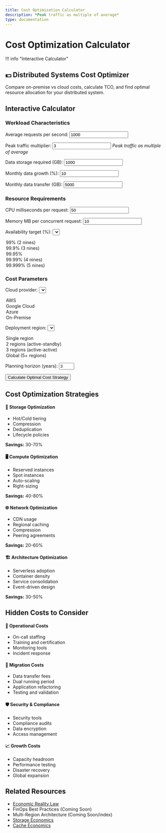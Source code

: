 ```yaml
---
title: Cost Optimization Calculator
description: *Peak traffic as multiple of average*
type: documentation
---
```


# Cost Optimization Calculator

!!! info "Interactive Calculator"
 <h2>💵 Distributed Systems Cost Optimizer</h2>
<p>Compare on-premise vs cloud costs, calculate TCO, and find optimal resource allocation for your distributed system.</p>

## Interactive Calculator

<div class="calculator-tool">
<form id="costCalc">

### Workload Characteristics

<label for="avgRequestsPerSec">Average requests per second:</label>
<input type="number" id="avgRequestsPerSec" value="1000" min="0" step="100">



<label for="peakMultiplier">Peak traffic multiplier:</label>
<input type="number" id="peakMultiplier" value="3" min="1" step="0.5">
*Peak traffic as multiple of average*



<label for="dataStorageGB">Data storage required (GB):</label>
<input type="number" id="dataStorageGB" value="1000" min="0" step="100">



<label for="monthlyDataGrowth">Monthly data growth (%):</label>
<input type="number" id="monthlyDataGrowth" value="10" min="0" step="1">



<label for="dataTransferGB">Monthly data transfer (GB):</label>
<input type="number" id="dataTransferGB" value="5000" min="0" step="500">


### Resource Requirements

<label for="cpuPerRequest">CPU milliseconds per request:</label>
<input type="number" id="cpuPerRequest" value="50" min="1" step="10">



<label for="memoryPerRequest">Memory MB per concurrent request:</label>
<input type="number" id="memoryPerRequest" value="10" min="1" step="1">



<label for="availabilityTarget">Availability target (%):</label>
<select id="availabilityTarget">
<option value="99">99% (2 nines)</option>
<option value="99.9">99.9% (3 nines)</option>
<option value="99.95">99.95%</option>
<option value="99.99" selected>99.99% (4 nines)</option>
<option value="99.999">99.999% (5 nines)</option>
</select>


### Cost Parameters

<label for="cloudProvider">Cloud provider:</label>
<select id="cloudProvider">
<option value="aws">AWS</option>
<option value="gcp">Google Cloud</option>
<option value="azure">Azure</option>
<option value="onprem">On-Premise</option>
</select>



<label for="region">Deployment region:</label>
<select id="region">
<option value="single">Single region</option>
<option value="multi-2">2 regions (active-standby)</option>
<option value="multi-3">3 regions (active-active)</option>
<option value="global">Global (5+ regions)</option>
</select>



<label for="planningHorizon">Planning horizon (years):</label>
<input type="number" id="planningHorizon" value="3" min="1" max="5" step="1">


<button type="button" onclick="calculateCosts()" class="calc-button">Calculate Optimal Cost Strategy</button>
</form>

<div id="results" class="results-panel">
<!-- Results will appear here -->
</div>

## Cost Optimization Strategies

<div class="strategy-card">
<h4>💾 Storage Optimization</h4>
<ul>
<li>Hot/Cold tiering</li>
<li>Compression</li>
<li>Deduplication</li>
<li>Lifecycle policies</li>
</ul>
<p><strong>Savings:</strong> 30-70%</p>

<h4>🖥️ Compute Optimization</h4>
<ul>
<li>Reserved instances</li>
<li>Spot instances</li>
<li>Auto-scaling</li>
<li>Right-sizing</li>
</ul>
<p><strong>Savings:</strong> 40-80%</p>

<h4>🌐 Network Optimization</h4>
<ul>
<li>CDN usage</li>
<li>Regional caching</li>
<li>Compression</li>
<li>Peering agreements</li>
</ul>
<p><strong>Savings:</strong> 20-60%</p>

<h4>🏗️ Architecture Optimization</h4>
<ul>
<li>Serverless adoption</li>
<li>Container density</li>
<li>Service consolidation</li>
<li>Event-driven design</li>
</ul>
<p><strong>Savings:</strong> 30-50%</p>
</div>

## Hidden Costs to Consider

<div class="cost-category">
<h4>👥 Operational Costs</h4>
<ul>
<li>On-call staffing</li>
<li>Training and certification</li>
<li>Monitoring tools</li>
<li>Incident response</li>
</ul>

<h4>🔄 Migration Costs</h4>
<ul>
<li>Data transfer fees</li>
<li>Dual running period</li>
<li>Application refactoring</li>
<li>Testing and validation</li>
</ul>

<h4>🛡️ Security & Compliance</h4>
<ul>
<li>Security tools</li>
<li>Compliance audits</li>
<li>Data encryption</li>
<li>Access management</li>
</ul>

<h4>📈 Growth Costs</h4>
<ul>
<li>Capacity headroom</li>
<li>Performance testing</li>
<li>Disaster recovery</li>
<li>Global expansion</li>
</ul>
</div>

## Related Resources

- [Economic Reality Law](../../core-principles/laws/economic-reality.md)
- FinOps Best Practices (Coming Soon)
- Multi-Region Architecture (Coming Soon/index)
- [Storage Economics](quantitative/storage-economics/)
- [Cache Economics](quantitative/cache-economics/)

<script>
/ Simplified cloud pricing model (real pricing is more complex)
const cloudPricing = {
 aws: {
 compute: { vcpu: 0.05, memory: 0.005 }, / per hour
 storage: { ssd: 0.10, hdd: 0.025 }, / per GB per month
 transfer: { egress: 0.09, ingress: 0 }, / per GB
 loadBalancer: 25, / per month
 multiRegionPremium: 1.2
 },
 gcp: {
 compute: { vcpu: 0.045, memory: 0.0045 },
 storage: { ssd: 0.09, hdd: 0.02 },
 transfer: { egress: 0.08, ingress: 0 },
 loadBalancer: 20,
 multiRegionPremium: 1.15
 },
 azure: {
 compute: { vcpu: 0.048, memory: 0.0048 },
 storage: { ssd: 0.095, hdd: 0.022 },
 transfer: { egress: 0.087, ingress: 0 },
 loadBalancer: 22,
 multiRegionPremium: 1.18
 },
 onprem: {
 serverCost: 5000, / per server
 serverLifespan: 3, / years
 powerCooling: 200, / per server per month
 networkHardware: 50000, / one-time
 staffMultiplier: 1.5 / vs cloud
 }
};

function calculateCosts() {
 / Get inputs
 const avgRPS = parseFloat(document.getElementById('avgRequestsPerSec').value);
 const peakMultiplier = parseFloat(document.getElementById('peakMultiplier').value);
 const storageGB = parseFloat(document.getElementById('dataStorageGB').value);
 const monthlyGrowth = parseFloat(document.getElementById('monthlyDataGrowth').value) / 100;
 const transferGB = parseFloat(document.getElementById('dataTransferGB').value);
 const cpuPerRequest = parseFloat(document.getElementById('cpuPerRequest').value);
 const memoryPerRequest = parseFloat(document.getElementById('memoryPerRequest').value);
 const availabilityTarget = parseFloat(document.getElementById('availabilityTarget').value);
 const provider = document.getElementById('cloudProvider').value;
 const region = document.getElementById('region').value;
 const planYears = parseInt(document.getElementById('planningHorizon').value);
 
 / Calculate resource requirements
 const peakRPS = avgRPS * peakMultiplier;
 const avgConcurrentRequests = avgRPS * (cpuPerRequest / 1000); / Little's Law
 const peakConcurrentRequests = peakRPS * (cpuPerRequest / 1000);
 
 / CPU requirements (with 70% target utilization)
 const vcpusNeeded = Math.ceil((peakRPS * cpuPerRequest / 1000) / 0.7);
 
 / Memory requirements
 const memoryGB = Math.ceil((peakConcurrentRequests * memoryPerRequest) / 1024);
 
 / Redundancy for availability
 let redundancyFactor = 1;
 if (availabilityTarget >= 99.99) redundancyFactor = 2;
 if (availabilityTarget >= 99.999) redundancyFactor = 3;
 
 / Regional multiplier
 let regionMultiplier = 1;
 if (region === 'multi-2') regionMultiplier = 2;
 if (region === 'multi-3') regionMultiplier = 3;
 if (region === 'global') regionMultiplier = 5;
 
 / Calculate costs for each option
 const costBreakdown = {};
 
 if (provider === 'onprem') {
 / On-premise calculation
 const serversNeeded = Math.ceil((vcpusNeeded * redundancyFactor) / 16); / 16 vCPUs per server
 const totalServers = serversNeeded * regionMultiplier;
 
 costBreakdown.onprem = calculateOnPremCosts(
 totalServers,
 storageGB,
 transferGB,
 planYears,
 monthlyGrowth
 );
 } else {
 / Cloud calculation
 costBreakdown.cloud = calculateCloudCosts(
 provider,
 vcpusNeeded * redundancyFactor * regionMultiplier,
 memoryGB * redundancyFactor * regionMultiplier,
 storageGB,
 transferGB,
 region,
 planYears,
 monthlyGrowth
 );
 
 / Also calculate comparison with other providers
 ['aws', 'gcp', 'azure'].forEach(p => {
 if (p !== provider) {
 costBreakdown[p] = calculateCloudCosts(
 p,
 vcpusNeeded * redundancyFactor * regionMultiplier,
 memoryGB * redundancyFactor * regionMultiplier,
 storageGB,
 transferGB,
 region,
 planYears,
 monthlyGrowth
 );
 }
 });
 }
 
 / Generate results
 displayCostResults(costBreakdown, {
 avgRPS,
 peakRPS,
 vcpusNeeded: vcpusNeeded * redundancyFactor * regionMultiplier,
 memoryGB: memoryGB * redundancyFactor * regionMultiplier,
 storageGB,
 planYears,
 provider,
 region
 });
}

function calculateCloudCosts(provider, vcpus, memoryGB, storageGB, transferGB, region, years, growthRate) {
 const pricing = cloudPricing[provider];
 const monthlyHours = 730;
 
 / Compute costs
 const computeMonthly = (vcpus * pricing.compute.vcpu + memoryGB * pricing.compute.memory) * monthlyHours;
 
 / Storage costs (assuming 80% SSD, 20% HDD)
 const storageMonthly = storageGB * (0.8 * pricing.storage.ssd + 0.2 * pricing.storage.hdd);
 
 / Transfer costs
 const transferMonthly = transferGB * pricing.transfer.egress;
 
 / Additional services
 const servicesMonthly = pricing.loadBalancer * (region === 'single' ? 1 : parseInt(region.split('-')[1] || 5));
 
 / Apply regional premium
 const regionPremium = region !== 'single' ? pricing.multiRegionPremium : 1;
 
 / Calculate total over time with growth
 let totalCost = 0;
 let monthlyBreakdown = [];
 
 for (let month = 0; month < years * 12; month++) {
 const growthFactor = Math.pow(1 + growthRate, month);
 const monthCost = (computeMonthly + storageMonthly * growthFactor + transferMonthly + servicesMonthly) * regionPremium;
 totalCost += monthCost;
 
 if (month % 12 === 0) {
 monthlyBreakdown.push({
 year: month / 12 + 1,
 monthly: monthCost,
 compute: computeMonthly * regionPremium,
 storage: storageMonthly * growthFactor * regionPremium,
 transfer: transferMonthly * regionPremium,
 services: servicesMonthly * regionPremium
 });
 }
 }
 
 return {
 total: totalCost,
 monthlyAverage: totalCost / (years * 12),
 breakdown: monthlyBreakdown,
 provider: provider
 };
}

function calculateOnPremCosts(servers, storageGB, transferGB, years, growthRate) {
 const pricing = cloudPricing.onprem;
 
 / Capital expenses
 const serverCapex = servers * pricing.serverCost;
 const networkCapex = pricing.networkHardware;
 const storageCapex = (storageGB / 1000) * 2000; / $2/GB for enterprise storage
 
 / Operating expenses per month
 const powerCoolingMonthly = servers * pricing.powerCooling;
 const bandwidthMonthly = transferGB * 0.02; / Assuming $0.02/GB
 const staffingMonthly = 15000 * pricing.staffMultiplier; / Assuming base cloud staffing of $15k/month
 
 / Calculate total over time
 let totalCost = serverCapex + networkCapex + storageCapex;
 let monthlyBreakdown = [];
 
 for (let month = 0; month < years * 12; month++) {
 const growthFactor = Math.pow(1 + growthRate, month);
 
 / Additional storage capex every year for growth
 if (month > 0 && month % 12 === 0) {
 totalCost += (storageGB * (Math.pow(1 + growthRate, 12) - 1) / 1000) * 2000;
 }
 
 / Monthly opex
 const monthCost = powerCoolingMonthly + bandwidthMonthly + staffingMonthly;
 totalCost += monthCost;
 
 if (month % 12 === 0) {
 monthlyBreakdown.push({
 year: month / 12 + 1,
 monthly: monthCost,
 capex: month === 0 ? serverCapex + networkCapex + storageCapex : 0,
 opex: monthCost,
 cumulative: totalCost
 });
 }
 }
 
 return {
 total: totalCost,
 monthlyAverage: totalCost / (years * 12),
 breakdown: monthlyBreakdown,
 provider: 'onprem',
 capex: serverCapex + networkCapex + storageCapex
 };
}

function displayCostResults(costBreakdown, params) {
 let resultsHTML = `
 <h3>💰 Cost Optimization Analysis</h3>
 
 !!! info
 <h4>Workload Summary</h4>
 <div class="summary-grid">
 <div class="summary-item">
 <span class="label">Average Load:</span>
 <span class="value">${params.avgRPS.toLocaleString()} RPS</span>
 <span class="label">Peak Load:</span>
 <span class="value">${params.peakRPS.toLocaleString()} RPS</span>
 <span class="label">Compute:</span>
 <span class="value">${params.vcpusNeeded} vCPUs</span>
 <span class="label">Memory:</span>
 <span class="value">${params.memoryGB} GB</span>
 <span class="label">Storage:</span>
 <span class="value">${params.storageGB.toLocaleString()} GB</span>
 <span class="label">Regions:</span>
 <span class="value">${params.region}</span>
 </div>
 </div>
 
 <h4>Total Cost Comparison (${params.planYears} years)</h4>
 <div class="comparison-cards">
 `;
 
 / Sort providers by total cost
 const sortedProviders = Object.entries(costBreakdown)
 .sort((a, b) => a[1].total - b[1].total);
 
 sortedProviders.forEach(([provider, costs], index) => {
 const isLowest = index === 0;
 const monthlyAvg = costs.monthlyAverage;
 
 resultsHTML += `
 <div class="provider-card ${isLowest ? 'lowest-cost' : ''}">
 <h5>${provider.toUpperCase()} ${isLowest ? '✅' : ''}</h5>
 <div class="cost-total">$${costs.total.toLocaleString()}
 $${monthlyAvg.toFixed(0).toLocaleString()}/month avg
 ${costs.capex ? `Capex: $${costs.capex.toLocaleString()}` : ''}
 ${isLowest ? 'BEST VALUE' : `+${(((costs.total / sortedProviders[0][1].total) - 1) * 100).toFixed(0)}% vs best`}
 </div>
 `;
 });
 
 resultsHTML += `
 </div>
 </div>
 
 <h4>💡 Cost Optimization Recommendations</h4>
 <ul>
 `;
 
 / Generate recommendations based on analysis
 const lowestCost = sortedProviders[0][1].total;
 const currentProvider = costBreakdown[params.provider] || costBreakdown.cloud;
 
 if (currentProvider && currentProvider.total > lowestCost * 1.1) {
 resultsHTML += `<li class="urgent">⚠️ Consider switching to ${sortedProviders[0][0].toUpperCase()} for ${(((currentProvider.total / lowestCost) - 1) * 100).toFixed(0)}% cost savings</li>`;
 }
 
 if (params.avgRPS < params.peakRPS * 0.3) {
 resultsHTML += '<li>High peak-to-average ratio (3x) - consider auto-scaling or serverless</li>';
 }
 
 if (params.storageGB > 5000) {
 resultsHTML += '<li>Large storage footprint - implement tiered storage (hot/warm/cold)</li>';
 }
 
 if (params.region !== 'single' && params.provider !== 'onprem') {
 resultsHTML += '<li>Multi-region deployment - use reserved instances for baseline capacity</li>';
 }
 
 resultsHTML += `
 <li>Implement aggressive auto-scaling to reduce idle capacity</li>
 <li>Use spot instances for batch workloads (up to 90% savings)</li>
 <li>Compress data transfers to reduce egress costs</li>
 <li>Review and optimize unused resources monthly</li>
 </ul>
 
 <h4>Cost Breakdown by Category</h4>
 <canvas id="costChart" width="600" height="300"></canvas>
 
 <h4>Quick Win Opportunities</h4>
 <table class="responsive-table">
 <thead>
 <tr>
 <th>Action</th>
 <th>Effort</th>
 <th>Potential Savings</th>
 <th>Time to Implement</th>
 </tr>
 </thead>
 <tbody>
 <tr>
 <td data-label="Action">Right-size instances</td>
 <td data-label="Effort">Low</td>
 <td data-label="Potential Savings">10-30%</td>
 <td data-label="Time to Implement">1 week</td>
 </tr>
 <tr>
 <td data-label="Action">Reserved instances</td>
 <td data-label="Effort">Low</td>
 <td data-label="Potential Savings">30-60%</td>
 <td data-label="Time to Implement">Immediate</td>
 </tr>
 <tr>
 <td data-label="Action">Storage tiering</td>
 <td data-label="Effort">Medium</td>
 <td data-label="Potential Savings">40-70%</td>
 <td data-label="Time to Implement">2-4 weeks</td>
 </tr>
 <tr>
 <td data-label="Action">CDN implementation</td>
 <td data-label="Effort">Medium</td>
 <td data-label="Potential Savings">20-50%</td>
 <td data-label="Time to Implement">2-3 weeks</td>
 </tr>
 <tr>
 <td data-label="Action">Serverless migration</td>
 <td data-label="Effort">High</td>
 <td data-label="Potential Savings">50-80%</td>
 <td data-label="Time to Implement">2-6 months</td>
 </tr>
 </tbody>
</table>
 `;
 
 document.getElementById('results').innerHTML = resultsHTML;
 
 / Draw cost breakdown chart
 if (sortedProviders.length > 0) {
 drawCostChart(sortedProviders[0][1]);
 }
}

function drawCostChart(providerCosts) {
 const canvas = document.getElementById('costChart');
 if (!canvas || !providerCosts.breakdown || providerCosts.breakdown.length === 0) return;
 
 const ctx = canvas.getContext('2d');
 const width = canvas.width;
 const height = canvas.height;
 const padding = 40;
 
 / Clear canvas
 ctx.clearRect(0, 0, width, height);
 
 / Prepare data
 const categories = providerCosts.breakdown[0].compute !== undefined 
 ? ['compute', 'storage', 'transfer', 'services']
 : ['capex', 'opex'];
 
 const colors = {
 compute: '#5448C8',
 storage: '#00BCD4',
 transfer: '#4CAF50',
 services: '#FF9800',
 capex: '#F44336',
 opex: '#9C27B0'
 };
 
 / Draw bars for first year costs
 const firstYear = providerCosts.breakdown[0];
 const values = categories.map(cat => firstYear[cat] || 0);
 const maxValue = Math.max(...values);
 
 const barWidth = (width - 2 * padding) / categories.length - 20;
 const barSpacing = 20;
 
 categories.forEach((category, i) => {
 const value = values[i];
 const barHeight = (value / maxValue) * (height - 2 * padding);
 const x = padding + i * (barWidth + barSpacing);
 const y = height - padding - barHeight;
 
 / Draw bar
 ctx.fillStyle = colors[category];
 ctx.fillRect(x, y, barWidth, barHeight);
 
 / Draw label
 ctx.fillStyle = '#333';
 ctx.font = '12px sans-serif';
 ctx.textAlign = 'center';
 ctx.fillText(category.charAt(0).toUpperCase() + category.slice(1), x + barWidth / 2, height - padding + 20);
 
 / Draw value
 ctx.fillText(`$${(value / 1000).toFixed(0)}k`, x + barWidth / 2, y - 5);
 });
 
 / Title
 ctx.font = '14px sans-serif';
 ctx.fillText('Monthly Cost Breakdown (Year 1)', width / 2, padding / 2);
}
</script>

</div>